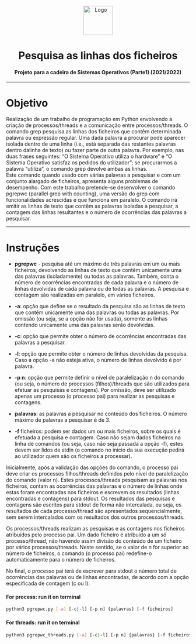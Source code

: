 <p align="center">
    <img src="https://e7.pngegg.com/pngimages/986/627/png-clipart-computer-icons-system-integration-others-miscellaneous-business-process.png" alt="Logo" width="80" height="80">
</p>

# <h1 align="center">Pesquisa as linhas dos ficheiros</h3>
<h4 align="center">Projeto para a cadeira de Sistemas Operativos (Parte1) (2021/2022)</h5>

<hr>

# Objetivo
Realização de um trabalho de programação em Python envolvendo a criação de processos/threads e a comunicação entre processos/threads.
O comando grep pesquisa as linhas dos ficheiros que contêm determinada palavra ou expressão regular. Uma dada palavra a procurar pode aparecer isolada dentro de uma linha (i.e., está separada das restantes palavras dentro dalinha de texto) ou fazer parte de outra palavra. Por exemplo, nas duas frases seguintes: “O Sistema Operativo utiliza o hardware” e “O Sistema Operativo satisfaz os pedidos do utilizador”; se procurarmos a palavra “utiliza”, o
comando grep devolve ambas as linhas. <br>
Este comando quando usado com várias palavras a pesquisar e com um conjunto alargado de ficheiros, apresenta alguns problemas de desempenho.
Com este trabalho pretende-se desenvolver o comando pgrepwc (parallel grep with counting), uma versão do grep com funcionalidades acrescidas e que funciona em paralelo. O comando irá emitir as linhas de texto que contêm as palavras isoladas a pesquisar, a contagem das linhas resultantes e o número de ocorrências das palavras a pesquisar.

<hr>

# Instruções  

* **pgrepwc** - pesquisa até um máximo de três palavras em um ou mais ficheiros, devolvendo as linhas de texto que contêm unicamente uma das palavras (isoladamente) ou todas as palavras. Também, conta o número de ocorrências encontradas de cada palavra e o número de linhas devolvidas de cada palavra ou de todas as palavras. A pesquisa e contagem são realizadas em paralelo, em vários ficheiros. 

* **-a**: opção que define se o resultado da pesquisa são as linhas de texto que contêm unicamente uma das palavras ou
todas as palavras. Por omissão (ou seja, se a opção não for usada), somente as linhas contendo unicamente uma das
palavras serão devolvidas.

* **-c**: opção que permite obter o número de ocorrências encontradas das palavras a pesquisar.

* **-l**: opção que permite obter o número de linhas devolvidas da pesquisa. Caso a opção -a não esteja ativa, o número
de linhas devolvido é por palavra.

* **-p n**: opção que permite definir o nível de paralelização n do comando (ou seja, o número de processos
(filhos)/threads que são utilizados para efetuar as pesquisas e contagens). Por omissão, deve ser utilizado apenas
um processo (o processo pai) para realizar as pesquisas e contagens.

* **palavras**: as palavras a pesquisar no conteúdo dos ficheiros. O número máximo de palavras a pesquisar é de 3.  

* **-f** ficheiros: podem ser dados um ou mais ficheiros, sobre os quais é efetuada a pesquisa e contagem. Caso
não sejam dados ficheiros na linha de comandos (ou seja, caso não seja passada a opção -f), estes devem ser lidos
de stdin (o comando no início da sua execução pedirá ao utilizador quem são os ficheiros a processar).

Inicialmente, após a validação das opções do comando, o processo pai deve criar os processos filhos/threads
definidos pelo nível de paralelização do comando (valor n). Estes processos/threads pesquisam as palavras nos
ficheiros, contam as ocorrências das palavras e o número de linhas onde estas foram encontradas nos ficheiros e
escrevem os resultados (linhas encontradas e contagens) para stdout. Os resultados das pesquisas e contagens são
escritos para stdout de forma não intercalada, ou seja, os resultados de cada processo/thread são apresentados
sequencialmente, sem serem intercalados com os resultados dos outros processos/threads. <br>

Os processos/threads realizam as pesquisas e as contagens nos ficheiros atribuídos pelo processo pai. Um dado
ficheiro é atribuído a um só processo/thread, não havendo assim divisão do conteúdo de um ficheiro por vários
processos/threads. Neste sentido, se o valor de n for superior ao número de ficheiros, o comando (o processo pai)
redefine-o automaticamente para o número de ficheiros. <br>

No final, o processo pai terá de escrever para stdout o número total de ocorrências das palavras ou de linhas
encontradas, de acordo com a opção especificada de contagem (c ou l).

#### **For process: run it on terminal** 
```bash
python3 pgrepwc.py [-a] [-c|-l] [-p n] {palavras} [-f ficheiros]
```

#### **For threads: run it on terminal** 
```bash
python3 pgrepwc_threads.py [-a] [-c|-l] [-p n] {palavras} [-f ficheiros]
```


